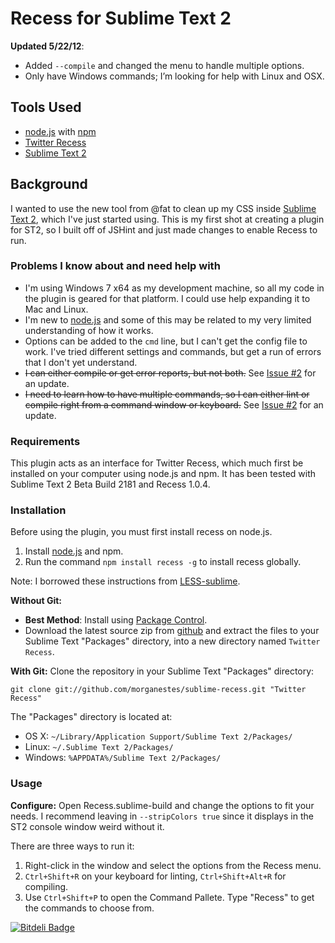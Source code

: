 # Recess for Sublime Text 2 #

**Updated 5/22/12**:

- Added `--compile` and changed the menu to handle multiple options.
- Only have Windows commands; I’m looking for help with Linux and OSX.

## Tools Used ##
- [node.js](http://nodejs.org "node.js") with [npm](http://npmjs.org/)
- [Twitter Recess](https://github.com/twitter/recess "Twitter Recess")
- [Sublime Text 2](http://www.sublimetext.com/2 "Sublime Text 2")

## Background ##
I wanted to use the new tool from @fat to clean up my CSS inside [Sublime Text 2](http://www.sublimetext.com/2 "Sublime Text 2"), which I've just started using. This is my first shot at creating a plugin for ST2, so I built off of JSHint and just made changes to enable Recess to run.

### Problems I know about and need help with ###
- I'm using Windows 7 x64 as my development machine, so all my code in the plugin is geared for that platform. I could use help expanding it to Mac and Linux.
- I'm new to [node.js](http://nodejs.org/) and some of this may be related to my very limited understanding of how it works.
- Options can be added to the `cmd` line, but I can't get the config file to work. I've tried different settings and commands, but get a run of errors that I don't yet understand.
- <del>I can either compile or get error reports, but not both.</del> See [Issue #2](https://github.com/morganestes/sublime-recess/issues/2) for an update.
- <del>I need to learn how to have multiple commands, so I can either lint or compile right from a command window or keyboard.</del> See [Issue #2](https://github.com/morganestes/sublime-recess/issues/2) for an update.

### Requirements ###
This plugin acts as an interface for Twitter Recess, which much first be installed on your computer using node.js and npm. It has been tested with Sublime Text 2 Beta Build 2181 and Recess 1.0.4.

### Installation ###
Before using the plugin, you must first install recess on node.js.

1. Install [node.js](http://www.nodejs.org) and npm.
2. Run the command `npm install recess -g` to install recess globally.

Note: I borrowed these instructions from [LESS-sublime](https://github.com/danro/LESS-sublime/blob/master/readme.md "LESS-sublime readme").

**Without Git:**
* **Best Method**: Install using [Package Control](http://wbond.net/sublime_packages/package_control).
* Download the latest source zip from [github](https://github.com/morganestes/sublime-recess/zipball/master) and extract the files to your Sublime Text "Packages" directory, into a new directory named `Twitter Recess`.

**With Git:** Clone the repository in your Sublime Text "Packages" directory:

    git clone git://github.com/morganestes/sublime-recess.git "Twitter Recess"

The "Packages" directory is located at:

* OS X:
    `~/Library/Application Support/Sublime Text 2/Packages/`
* Linux:
    `~/.Sublime Text 2/Packages/`
* Windows:
    `%APPDATA%/Sublime Text 2/Packages/`

### Usage ###
**Configure:** Open Recess.sublime-build and change the options to fit your needs. I recommend leaving in `--stripColors true` since it displays in the ST2 console window weird without it.

There are three ways to run it:

1. Right-click in the window and select the options from the Recess menu.
2. `Ctrl+Shift+R` on your keyboard for linting, `Ctrl+Shift+Alt+R` for compiling.
3. Use `Ctrl+Shift+P` to open the Command Pallete. Type "Recess" to get the commands to choose from.




[![Bitdeli Badge](https://d2weczhvl823v0.cloudfront.net/morganestes/sublime-recess/trend.png)](https://bitdeli.com/free "Bitdeli Badge")


